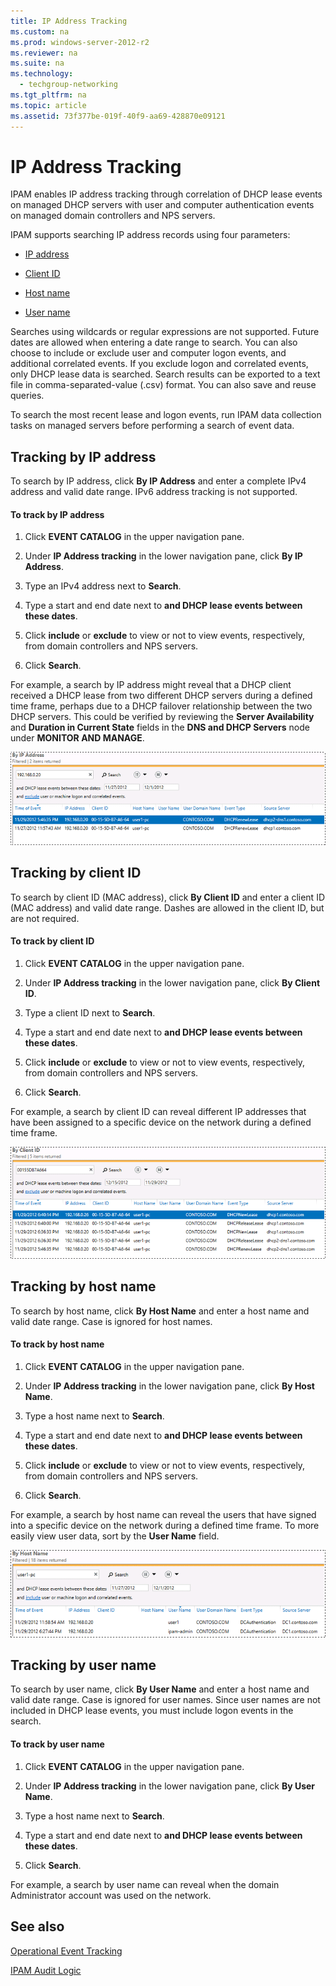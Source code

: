 ```yaml
---
title: IP Address Tracking
ms.custom: na
ms.prod: windows-server-2012-r2
ms.reviewer: na
ms.suite: na
ms.technology: 
  - techgroup-networking
ms.tgt_pltfrm: na
ms.topic: article
ms.assetid: 73f377be-019f-40f9-aa69-428870e09121
---
```

# IP Address Tracking
IPAM enables IP address tracking through correlation of DHCP lease events on managed DHCP servers with user and computer authentication events on managed domain controllers and NPS servers.  
  
IPAM supports searching IP address records using four parameters:  
  
-   [IP address](../Topic/IP-Address-Tracking.md#ip)  
  
-   [Client ID](../Topic/IP-Address-Tracking.md#id)  
  
-   [Host name](../Topic/IP-Address-Tracking.md#host)  
  
-   [User name](../Topic/IP-Address-Tracking.md#user)  
  
Searches using wildcards or regular expressions are not supported. Future dates are allowed when entering a date range to search. You can also choose to include or exclude user and computer logon events, and additional correlated events. If you exclude logon and correlated events, only DHCP lease data is searched. Search results can be exported to a text file in comma\-separated\-value \(.csv\) format. You can also save and reuse queries.  
  
To search the most recent lease and logon events, run IPAM data collection tasks on managed servers before performing a search of event data.  
  
## <a name="ip"></a>Tracking by IP address  
To search by IP address, click **By IP Address** and enter a complete IPv4 address and valid date range. IPv6 address tracking is not supported.  
  
#### To track by IP address  
  
1.  Click **EVENT CATALOG** in the upper navigation pane.  
  
2.  Under **IP Address tracking** in the lower navigation pane, click **By IP Address**.  
  
3.  Type an IPv4 address next to **Search**.  
  
4.  Type a start and end date next to **and DHCP lease events between these dates**.  
  
5.  Click **include** or **exclude** to view or not to view events, respectively, from domain controllers and NPS servers.  
  
6.  Click **Search**.  
  
For example, a search by IP address might reveal that a DHCP client received a DHCP lease from two different DHCP servers during a defined time frame, perhaps due to a DHCP failover relationship between the two DHCP servers. This could be verified by reviewing the **Server Availability** and **Duration in Current State** fields in the **DNS and DHCP Servers** node under **MONITOR AND MANAGE**.  
  
![](../Image/IPAM_failover.gif)  
  
## <a name="id"></a>Tracking by client ID  
To search by client ID \(MAC address\), click **By Client ID** and enter a client ID \(MAC address\) and valid date range. Dashes are allowed in the client ID, but are not required.  
  
#### To track by client ID  
  
1.  Click **EVENT CATALOG** in the upper navigation pane.  
  
2.  Under **IP Address tracking** in the lower navigation pane, click **By Client ID**.  
  
3.  Type a client ID next to **Search**.  
  
4.  Type a start and end date next to **and DHCP lease events between these dates**.  
  
5.  Click **include** or **exclude** to view or not to view events, respectively, from domain controllers and NPS servers.  
  
6.  Click **Search**.  
  
For example, a search by client ID can reveal different IP addresses that have been assigned to a specific device on the network during a defined time frame.  
  
![](../Image/IPAM_client-id.gif)  
  
## <a name="host"></a>Tracking by host name  
To search by host name, click **By Host Name** and enter a host name and valid date range. Case is ignored for host names.  
  
#### To track by host name  
  
1.  Click **EVENT CATALOG** in the upper navigation pane.  
  
2.  Under **IP Address tracking** in the lower navigation pane, click **By Host Name**.  
  
3.  Type a host name next to **Search**.  
  
4.  Type a start and end date next to **and DHCP lease events between these dates**.  
  
5.  Click **include** or **exclude** to view or not to view events, respectively, from domain controllers and NPS servers.  
  
6.  Click **Search**.  
  
For example, a search by host name can reveal the users that have signed into a specific device on the network during a defined time frame. To more easily view user data, sort by the **User Name** field.  
  
![](../Image/IPAM_host.gif)  
  
## <a name="user"></a>Tracking by user name  
To search by user name, click **By User Name** and enter a host name and valid date range. Case is ignored for user names. Since user names are not included in DHCP lease events, you must include logon events in the search.  
  
#### To track by user name  
  
1.  Click **EVENT CATALOG** in the upper navigation pane.  
  
2.  Under **IP Address tracking** in the lower navigation pane, click **By User Name**.  
  
3.  Type a host name next to **Search**.  
  
4.  Type a start and end date next to **and DHCP lease events between these dates**.  
  
5.  Click **Search**.  
  
For example, a search by user name can reveal when the domain Administrator account was used on the network.  
  
## See also  
[Operational Event Tracking](../Topic/Operational-Event-Tracking.md)  
  
[IPAM Audit Logic](http://social.technet.microsoft.com/wiki/contents/articles/15298.ipam-audit-logic.aspx)  
  

